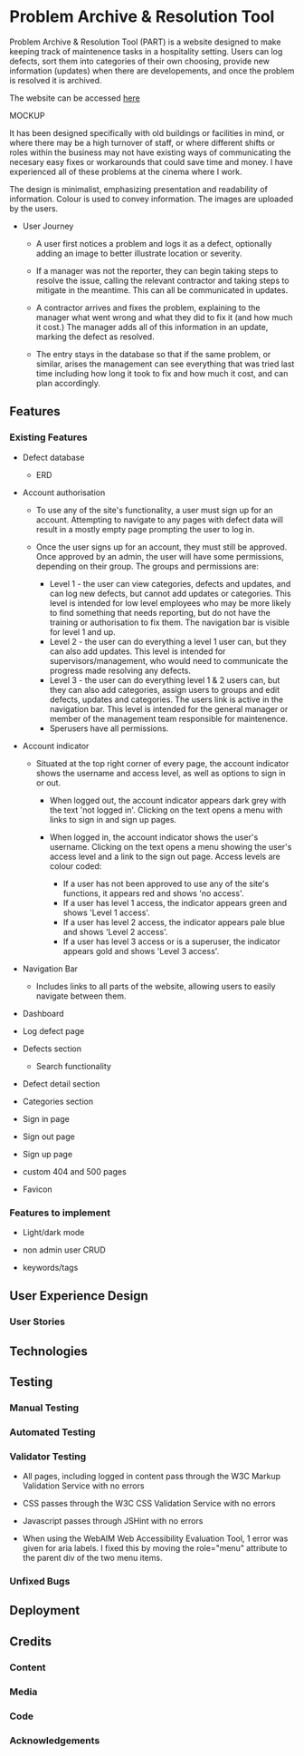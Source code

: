 # Problem Archive & Resolution Tool

Problem Archive & Resolution Tool (PART) is a website designed to make keeping track of maintenence tasks in a hospitality setting. Users can log defects, sort them into categories of their own choosing, provide new information (updates) when there are developements, and once the problem is resolved it is archived.

The website can be accessed [here](https://bb-gp-pp4-part-07cc42d9a56e.herokuapp.com/)

MOCKUP

It has been designed specifically with old buildings or facilities in mind, or where there may be a high turnover of staff, or where different shifts or roles within the business may not have existing ways of communicating the necesary easy fixes or workarounds that could save time and money. I have experienced all of these problems at the cinema where I work.

The design is minimalist, emphasizing presentation and readability of information. Colour is used to convey information. The images are uploaded by the users.

- User Journey

  - A user first notices a problem and logs it as a defect, optionally adding an image to better illustrate location or severity.

  - If a manager was not the reporter, they can begin taking steps to resolve the issue, calling the relevant contractor and taking steps to mitigate in the meantime. This can all be communicated in updates.

  - A contractor arrives and fixes the problem, explaining to the manager what went wrong and what they did to fix it (and how much it cost.) The manager adds all of this information in an update, marking the defect as resolved.

  - The entry stays in the database so that if the same problem, or similar, arises the management can see everything that was tried last time including how long it took to fix and how much it cost, and can plan accordingly.

## Features

### Existing Features

- Defect database

  - ERD

- Account authorisation

  - To use any of the site's functionality, a user must sign up for an account. Attempting to navigate to any pages with defect data will result in a mostly empty page prompting the user to log in.

  - Once the user signs up for an account, they must still be approved. Once approved by an admin, the user will have some permissions, depending on their group. The groups and permissions are:
    - Level 1 - the user can view categories, defects and updates, and can log new defects, but cannot add updates or categories. This level is intended for low level employees who may be more likely to find something that needs reporting, but do not have the training or authorisation to fix them. The navigation bar is visible for level 1 and up.
    - Level 2 - the user can do everything a level 1 user can, but they can also add updates. This level is intended for supervisors/management, who would need to communicate the progress made resolving any defects.
    - Level 3 - the user can do everything level 1 & 2 users can, but they can also add categories, assign users to groups and edit defects, updates and categories. The users link is active in the navigation bar. This level is intended for the general manager or member of the management team responsible for maintenence.
    - Sperusers have all permissions.


- Account indicator

  - Situated at the top right corner of every page, the account indicator shows the username and access level, as well as options to sign in or out.

    - When logged out, the account indicator appears dark grey with the text 'not logged in'. Clicking on the text opens a menu with links to sign in and sign up pages.

    - When logged in, the account indicator shows the user's username. Clicking on the text opens a menu showing the user's access level and a link to the sign out page. Access levels are colour coded:
      - If a user has not been approved to use any of the site's functions, it appears red and shows 'no access'.
      - If a user has level 1 access, the indicator appears green and shows 'Level 1 access'.
      - If a user has level 2 access, the indicator appears pale blue and shows 'Level 2 access'.
      - If a user has level 3 access or is a superuser, the indicator appears gold and shows 'Level 3 access'.

- Navigation Bar

  - Includes links to all parts of the website, allowing users to easily navigate between them.

- Dashboard

- Log defect page

- Defects section

  - Search functionality

- Defect detail section

- Categories section

- Sign in page

- Sign out page

- Sign up page

- custom 404 and 500 pages

- Favicon

### Features to implement

- Light/dark mode

- non admin user CRUD

- keywords/tags

## User Experience Design

### User Stories

## Technologies

## Testing

### Manual Testing

### Automated Testing

### Validator Testing

- All pages, including logged in content pass through the W3C Markup Validation Service with no errors

- CSS passes through the W3C CSS Validation Service with no errors

- Javascript passes through JSHint with no errors

- When using the WebAIM Web Accessibility Evaluation Tool, 1 error was given for aria labels. I fixed this by moving the role="menu" attribute to the parent div of the two menu items.

### Unfixed Bugs

## Deployment

## Credits

### Content

### Media

### Code

### Acknowledgements